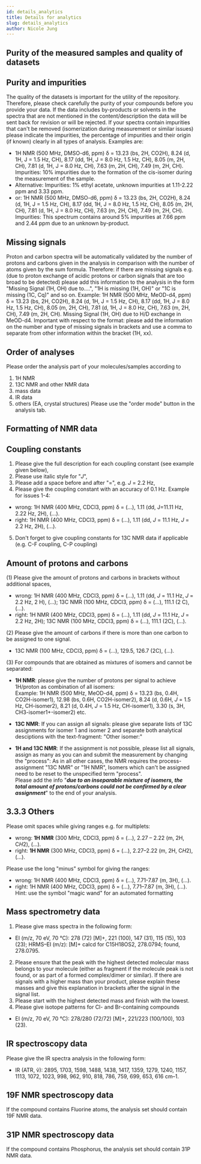 ```yaml
---
id: details_analytics
title: Details for analytics
slug: details_analytics
author: Nicole Jung
---
```


## Purity of the measured samples and quality of datasets

## Purity and impurities

The quality of the datasets is important for the utility of the repository. Therefore, please check carefully the purity of your compounds before you provide your data. If the data includes by-products or solvents in the spectra that are not mentioned in the content/description the data will be sent back for revision or will be rejected. <!--truncate--> 
If your spectra contain impurities that can't be removed (isomerization during measurement or similar issues) please indicate the impurities, the percentage of impurities and their origin (if known) clearly in all types of analysis. Examples are: <br>
- 1H NMR (500 MHz, DMSO-d6, ppm) δ = 13.23 (bs, 2H, CO2H), 8.24 (d, 1H, J = 1.5 Hz, CH), 8.17 (dd, 1H, J = 8.0 Hz, 1.5 Hz, CH), 8.05 (m, 2H, CH), 7.81 (d, 1H, J = 8.0 Hz, CH), 7.63 (m, 2H, CH), 7.49 (m, 2H, CH). Impurities: 10% impurities due to the formation of the cis-isomer during the measurement of the sample.
- Alternative: Impurities: 1% ethyl acetate, unknown impurities at 1.11-2.22 ppm and 3.33 ppm.
- or: 1H NMR (500 MHz, DMSO-d6, ppm) δ = 13.23 (bs, 2H, CO2H), 8.24 (d, 1H, J = 1.5 Hz, CH), 8.17 (dd, 1H, J = 8.0 Hz, 1.5 Hz, CH), 8.05 (m, 2H, CH), 7.81 (d, 1H, J = 8.0 Hz, CH), 7.63 (m, 2H, CH), 7.49 (m, 2H, CH). Impurities: This spectrum contains around 5% impurities at 7.66 ppm and 2.44 ppm due to an unknown by-product.

## Missing signals

Proton and carbon spectra will be automatically validated by the number of protons and carbons given in the analysis in comparison with the number of atoms given by the sum formula. Therefore: if there are missing signals e.g. (due to proton exchange of acidic protons or carbon signals that are too broad to be detected) please add this information to the analysis in the form "Missing Signal (1H, OH) due to....", "1H is missing (1H, OH)" or "1C is missing (1C, Cq)" and so on.
Example: 1H NMR (500 MHz, MeOD-d4, ppm) δ = 13.23 (bs, 2H, CO2H), 8.24 (d, 1H, J = 1.5 Hz, CH), 8.17 (dd, 1H, J = 8.0 Hz, 1.5 Hz, CH), 8.05 (m, 2H, CH), 7.81 (d, 1H, J = 8.0 Hz, CH), 7.63 (m, 2H, CH), 7.49 (m, 2H, CH). Missing Signal (1H, OH) due to H/D exchange in MeOD-d4.
Important with respect to the format: please add the information on the number and type of missing signals in brackets and use a comma to separate from other information within the bracket (1H, xx).

## Order of analyses

Please order the analysis part of your molecules/samples according to

1. 1H NMR
2. 13C NMR and other NMR data
3. mass data
4. IR data
5. others (EA, crystal structures)
   Please use the "order mode" button in the analysis tab.

## Formatting of NMR data

## Coupling constants

1. Please give the full description for each coupling constant (see example given below),
2. Please use italic style for "<i>J</i>",
3. Please add a space before and after "=", e.g. <i>J</i> = 2.2 Hz,
4. Please give the coupling constant with an accuracy of 0.1 Hz.
   Example for issues 1-4:

- wrong: 1H NMR (400 MHz, CDCl3, ppm) δ = (...), 1.11 (dd, J=11.11 Hz, 2.22 Hz, 2H), (...).
- right: 1H NMR (400 MHz, CDCl3, ppm) δ = (...), 1.11 (dd, <i>J</i> = 11.1 Hz, <i>J</i> = 2.2 Hz, 2H), (...).

5. Don't forget to give coupling constants for 13C NMR data if applicable (e.g. C-F coupling, C-P coupling)

## Amount of protons and carbons

(1) Please give the amount of protons and carbons in brackets without additional spaces,

- wrong: 1H NMR (400 MHz, CDCl3, ppm) δ = (...), 1.11 (dd, <i>J</i> = 11.1 Hz, <i>J</i> = 2.2 Hz, 2 H), (...); 13C NMR (100 MHz, CDCl3, ppm) δ = (...), 111.1 (2 C), (...).
- right: 1H NMR (400 MHz, CDCl3, ppm) δ = (...), 1.11 (dd, <i>J</i> = 11.1 Hz, <i>J</i> = 2.2 Hz, 2H); 13C NMR (100 MHz, CDCl3, ppm) δ = (...), 111.1 (2C), (...).

(2) Please give the amount of carbons if there is more than one carbon to be assigned to one signal.

- 13C NMR (100 MHz, CDCl3, ppm) δ = (...), 129.5, 126.7 (2C), (...).

(3) For compounds that are obtained as mixtures of isomers and cannot be separated:

- <b>1H NMR</b>: please give the number of protons per signal to achieve 1H/proton as combination of all isomers:<br />
  Example: 1H NMR (500 MHz, MeOD-d4, ppm) δ = 13.23 (bs, 0.4H, CO2H-isomer1), 12.98 (bs, 0.6H, CO2H-isomer2), 8.24 (d, 0.6H, <i>J</i> = 1.5 Hz, CH-isomer2), 8.21 (d, 0.4H, <i>J</i> = 1.5 Hz, CH-isomer1), 3.30 (s, 3H, CH3-isomer1+-isomer2) etc.

- <b>13C NMR</b>: If you can assign all signals: please give separate lists of 13C assignments for isomer 1 and isomer 2 and separate both analytical desciptions with the text-fragment: "Other isomer:"

- <b>1H and 13C NMR</b>: If the assignment is not possible, please list all signals, assign as many as you can and submit the measurement by changing the "process": As in all other cases, the NMR requires the process-assignment "13C NMR" or "1H NMR", Isomers which can't be assigned need to be reset to the unspecified term "process".  
  Please add the info "<b>_due to an inseparable mixture of isomers, the total amount of protons/carbons could not be confirmed by a clear assignment_</b>" to the end of your analysis.

## 3.3.3 Others

Please omit spaces while giving ranges e.g. for multiplets:

- wrong: <b>1H NMR</b> (300 MHz, CDCl3, ppm) δ = (...), 2.27 – 2.22 (m, 2H, C<i>H</i>2), (...).
- right: <b>1H NMR</b> (300 MHz, CDCl3, ppm) δ = (...), 2.27–2.22 (m, 2H, C<i>H</i>2), (...).

Please use the long "minus" symbol for giving the ranges:

- wrong: 1H NMR (400 MHz, CDCl3, ppm) δ = (...), 7.71-7.87 (m, 3H), (...).
- right: 1H NMR (400 MHz, CDCl3, ppm) δ = (...), 7.71–7.87 (m, 3H), (...).  
  Hint: use the symbol "magic wand" for an automated formatting

## Mass spectrometry data

1. Please give mass spectra in the following form:

- EI (m/z, 70 eV, 70 °C): 278 (72) [M]+, 221 (100), 147 (31), 115 (15), 103 (23); HRMS–EI (m/z): [M]+ calcd for C15H18OS2, 278.0794; found, 278.0795.

2. Please ensure that the peak with the highest detected molecular mass belongs to your molecule (either as fragment if the molecule peak is not found, or as part of a formed complex/dimer or similar). If there are signals with a higher mass than your product, please explain these masses and give this explanation in brackets after the signal in the signal list.
3. Please start with the highest detected mass and finish with the lowest.
4. Please give isotope patterns for Cl- and Br-containing compounds

- EI (m/z, 70 eV, 70 °C): 278/280 (72/72) [M]+, 221/223 (100/100), 103 (23).

## IR spectroscopy data

Please give the IR spectra analysis in the following form:

- IR (ATR, ṽ): 2895, 1703, 1598, 1488, 1438, 1417, 1359, 1279, 1240, 1157, 1113, 1072, 1023, 998, 962, 910, 818, 786, 759, 699, 653, 616 cm–1.

## 19F NMR spectroscopy data

If the compound contains Fluorine atoms, the analysis set should contain 19F NMR data.

## 31P NMR spectroscopy data

If the compound contains Phosphorus, the analysis set should contain 31P NMR data.
